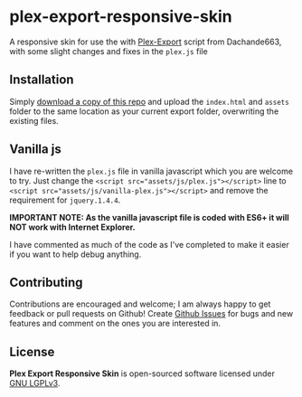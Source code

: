 # plex-export-responsive-skin

 A responsive skin for use the with [Plex-Export](https://github.com/Dachande663/Plex-Export) script from Dachande663, with some slight changes and fixes in the `plex.js` file

## Installation

Simply [download a copy of this repo](https://github.com/dpDesignz/plex-export-responsive-skin/archive/master.zip) and upload the `index.html` and `assets` folder to the same location as your current export folder, overwriting the existing files.

## Vanilla js

I have re-written the `plex.js` file in vanilla javascript which you are welcome to try. Just change the `<script src="assets/js/plex.js"></script>` line to `<script src="assets/js/vanilla-plex.js"></script>` and remove the requirement for `jquery.1.4.4`.

**IMPORTANT NOTE: As the vanilla javascript file is coded with ES6+ it will NOT work with Internet Explorer.**

I have commented as much of the code as I've completed to make it easier if you want to help debug anything.

## Contributing

Contributions are encouraged and welcome; I am always happy to get feedback or pull requests on Github! Create [Github Issues](https://github.com/dpDesignz/plex-export-responsive-skin/issues) for bugs and new features and comment on the ones you are interested in.

## License

**Plex Export Responsive Skin** is open-sourced software licensed under [GNU LGPLv3](https://www.gnu.org/licenses/lgpl-3.0.en.html).

